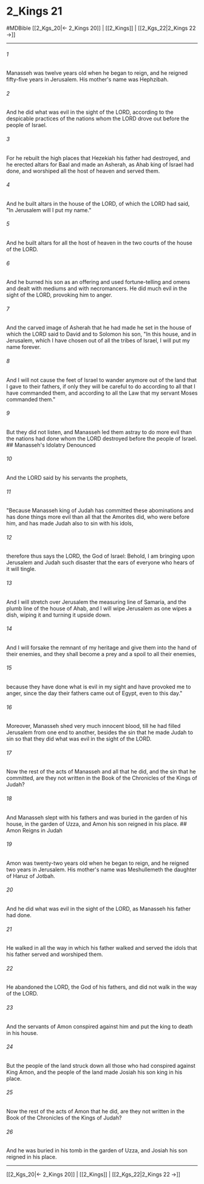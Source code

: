 # 2_Kings 21
#MDBible
[[2_Kgs_20|← 2_Kings 20]] | [[2_Kings]] | [[2_Kgs_22|2_Kings 22 →]]

***

###### 1 

Manasseh was twelve years old when he began to reign, and he reigned fifty-five years in Jerusalem. His mother's name was Hephzibah. 

###### 2 

And he did what was evil in the sight of the LORD, according to the despicable practices of the nations whom the LORD drove out before the people of Israel. 

###### 3 

For he rebuilt the high places that Hezekiah his father had destroyed, and he erected altars for Baal and made an Asherah, as Ahab king of Israel had done, and worshiped all the host of heaven and served them. 

###### 4 

And he built altars in the house of the LORD, of which the LORD had said, "In Jerusalem will I put my name." 

###### 5 

And he built altars for all the host of heaven in the two courts of the house of the LORD. 

###### 6 

And he burned his son as an offering and used fortune-telling and omens and dealt with mediums and with necromancers. He did much evil in the sight of the LORD, provoking him to anger. 

###### 7 

And the carved image of Asherah that he had made he set in the house of which the LORD said to David and to Solomon his son, "In this house, and in Jerusalem, which I have chosen out of all the tribes of Israel, I will put my name forever. 

###### 8 

And I will not cause the feet of Israel to wander anymore out of the land that I gave to their fathers, if only they will be careful to do according to all that I have commanded them, and according to all the Law that my servant Moses commanded them." 

###### 9 

But they did not listen, and Manasseh led them astray to do more evil than the nations had done whom the LORD destroyed before the people of Israel. ## Manasseh's Idolatry Denounced 

###### 10 

And the LORD said by his servants the prophets, 

###### 11 

"Because Manasseh king of Judah has committed these abominations and has done things more evil than all that the Amorites did, who were before him, and has made Judah also to sin with his idols, 

###### 12 

therefore thus says the LORD, the God of Israel: Behold, I am bringing upon Jerusalem and Judah such disaster that the ears of everyone who hears of it will tingle. 

###### 13 

And I will stretch over Jerusalem the measuring line of Samaria, and the plumb line of the house of Ahab, and I will wipe Jerusalem as one wipes a dish, wiping it and turning it upside down. 

###### 14 

And I will forsake the remnant of my heritage and give them into the hand of their enemies, and they shall become a prey and a spoil to all their enemies, 

###### 15 

because they have done what is evil in my sight and have provoked me to anger, since the day their fathers came out of Egypt, even to this day." 

###### 16 

Moreover, Manasseh shed very much innocent blood, till he had filled Jerusalem from one end to another, besides the sin that he made Judah to sin so that they did what was evil in the sight of the LORD. 

###### 17 

Now the rest of the acts of Manasseh and all that he did, and the sin that he committed, are they not written in the Book of the Chronicles of the Kings of Judah? 

###### 18 

And Manasseh slept with his fathers and was buried in the garden of his house, in the garden of Uzza, and Amon his son reigned in his place. ## Amon Reigns in Judah 

###### 19 

Amon was twenty-two years old when he began to reign, and he reigned two years in Jerusalem. His mother's name was Meshullemeth the daughter of Haruz of Jotbah. 

###### 20 

And he did what was evil in the sight of the LORD, as Manasseh his father had done. 

###### 21 

He walked in all the way in which his father walked and served the idols that his father served and worshiped them. 

###### 22 

He abandoned the LORD, the God of his fathers, and did not walk in the way of the LORD. 

###### 23 

And the servants of Amon conspired against him and put the king to death in his house. 

###### 24 

But the people of the land struck down all those who had conspired against King Amon, and the people of the land made Josiah his son king in his place. 

###### 25 

Now the rest of the acts of Amon that he did, are they not written in the Book of the Chronicles of the Kings of Judah? 

###### 26 

And he was buried in his tomb in the garden of Uzza, and Josiah his son reigned in his place. 

***

[[2_Kgs_20|← 2_Kings 20]] | [[2_Kings]] | [[2_Kgs_22|2_Kings 22 →]]
